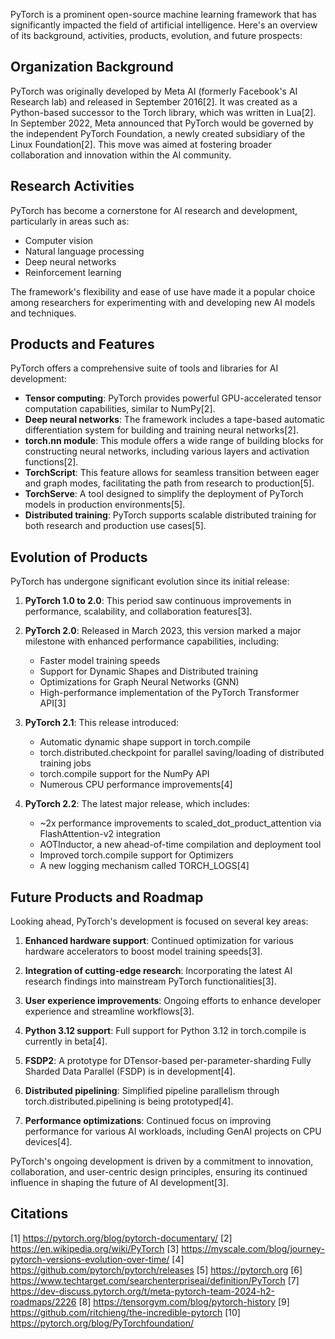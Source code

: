 PyTorch is a prominent open-source machine learning framework that has significantly impacted the field of artificial intelligence. Here's an overview of its background, activities, products, evolution, and future prospects:

## Organization Background

PyTorch was originally developed by Meta AI (formerly Facebook's AI Research lab) and released in September 2016[2]. It was created as a Python-based successor to the Torch library, which was written in Lua[2]. In September 2022, Meta announced that PyTorch would be governed by the independent PyTorch Foundation, a newly created subsidiary of the Linux Foundation[2]. This move was aimed at fostering broader collaboration and innovation within the AI community.

## Research Activities

PyTorch has become a cornerstone for AI research and development, particularly in areas such as:

- Computer vision
- Natural language processing
- Deep neural networks
- Reinforcement learning

The framework's flexibility and ease of use have made it a popular choice among researchers for experimenting with and developing new AI models and techniques.

## Products and Features

PyTorch offers a comprehensive suite of tools and libraries for AI development:

- **Tensor computing**: PyTorch provides powerful GPU-accelerated tensor computation capabilities, similar to NumPy[2].
- **Deep neural networks**: The framework includes a tape-based automatic differentiation system for building and training neural networks[2].
- **torch.nn module**: This module offers a wide range of building blocks for constructing neural networks, including various layers and activation functions[2].
- **TorchScript**: This feature allows for seamless transition between eager and graph modes, facilitating the path from research to production[5].
- **TorchServe**: A tool designed to simplify the deployment of PyTorch models in production environments[5].
- **Distributed training**: PyTorch supports scalable distributed training for both research and production use cases[5].

## Evolution of Products

PyTorch has undergone significant evolution since its initial release:

1. **PyTorch 1.0 to 2.0**: This period saw continuous improvements in performance, scalability, and collaboration features[3].

2. **PyTorch 2.0**: Released in March 2023, this version marked a major milestone with enhanced performance capabilities, including:
   - Faster model training speeds
   - Support for Dynamic Shapes and Distributed training
   - Optimizations for Graph Neural Networks (GNN)
   - High-performance implementation of the PyTorch Transformer API[3]

3. **PyTorch 2.1**: This release introduced:
   - Automatic dynamic shape support in torch.compile
   - torch.distributed.checkpoint for parallel saving/loading of distributed training jobs
   - torch.compile support for the NumPy API
   - Numerous CPU performance improvements[4]

4. **PyTorch 2.2**: The latest major release, which includes:
   - ~2x performance improvements to scaled_dot_product_attention via FlashAttention-v2 integration
   - AOTInductor, a new ahead-of-time compilation and deployment tool
   - Improved torch.compile support for Optimizers
   - A new logging mechanism called TORCH_LOGS[4]

## Future Products and Roadmap

Looking ahead, PyTorch's development is focused on several key areas:

1. **Enhanced hardware support**: Continued optimization for various hardware accelerators to boost model training speeds[3].

2. **Integration of cutting-edge research**: Incorporating the latest AI research findings into mainstream PyTorch functionalities[3].

3. **User experience improvements**: Ongoing efforts to enhance developer experience and streamline workflows[3].

4. **Python 3.12 support**: Full support for Python 3.12 in torch.compile is currently in beta[4].

5. **FSDP2**: A prototype for DTensor-based per-parameter-sharding Fully Sharded Data Parallel (FSDP) is in development[4].

6. **Distributed pipelining**: Simplified pipeline parallelism through torch.distributed.pipelining is being prototyped[4].

7. **Performance optimizations**: Continued focus on improving performance for various AI workloads, including GenAI projects on CPU devices[4].

PyTorch's ongoing development is driven by a commitment to innovation, collaboration, and user-centric design principles, ensuring its continued influence in shaping the future of AI development[3].

## Citations

[1] https://pytorch.org/blog/pytorch-documentary/
[2] https://en.wikipedia.org/wiki/PyTorch
[3] https://myscale.com/blog/journey-pytorch-versions-evolution-over-time/
[4] https://github.com/pytorch/pytorch/releases
[5] https://pytorch.org
[6] https://www.techtarget.com/searchenterpriseai/definition/PyTorch
[7] https://dev-discuss.pytorch.org/t/meta-pytorch-team-2024-h2-roadmaps/2226
[8] https://tensorgym.com/blog/pytorch-history
[9] https://github.com/ritchieng/the-incredible-pytorch
[10] https://pytorch.org/blog/PyTorchfoundation/